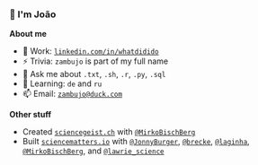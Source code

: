 ### 👋 I'm João

**About me**

- 🔭 Work: [`linkedin.com/in/whatdidido`](https://www.linkedin.com/in/whatdidido/)
- ⚡ Trivia: `zambujo` is part of my full name
- 💬 Ask me about `.txt`, `.sh`, `.r`, `.py`, `.sql`
- 🌱 Learning: `de` and `ru` 
- 📫 Email: [`zambujo@duck.com`](mailto:zambujo@duck.com)

**Other stuff**

- Created [`sciencegeist.ch`](https://www.sciencegeist.ch) with [`@MirkoBischBerg`](https://twitter.com/MirkoBischBerg)
- Built [`sciencematters.io`](https://github.com/SciMts) with [`@JonnyBurger`](https://github.com/JonnyBurger), [`@brecke`](https://github.com/brecke), [`@laginha`](https://github.com/laginha), [`@MirkoBischBerg`](https://twitter.com/MirkoBischBerg), and [`@lawrie_science`](https://twitter.com/lawrie_science)
